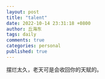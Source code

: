 ```yaml
---
layout: post
title: "talent"
date: 2022-10-14 23:31:18 +0800
author: 丘海东 
tags: daily
comments: true
categories: personal
published: true
---
```

摆烂太久，老天可是会收回你的天赋的。
